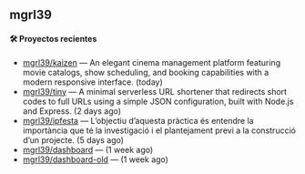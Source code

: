 ## mgrl39 












#### 🛠 Proyectos recientes

- [mgrl39/kaizen](https://github.com/mgrl39/kaizen) — An elegant cinema management platform featuring movie catalogs, show scheduling, and booking capabilities with a modern responsive interface. (today)
- [mgrl39/tiny](https://github.com/mgrl39/tiny) —  A minimal serverless URL shortener that redirects short codes to full URLs using a simple JSON configuration, built with Node.js and Express. (2 days ago)
- [mgrl39/ipfesta](https://github.com/mgrl39/ipfesta) — L’objectiu d’aquesta pràctica és entendre la importància que té la investigació i el plantejament previ a la construcció d’un projecte.  (5 days ago)
- [mgrl39/dashboard](https://github.com/mgrl39/dashboard) —  (1 week ago)
- [mgrl39/dashboard-old](https://github.com/mgrl39/dashboard-old) —  (1 week ago)




